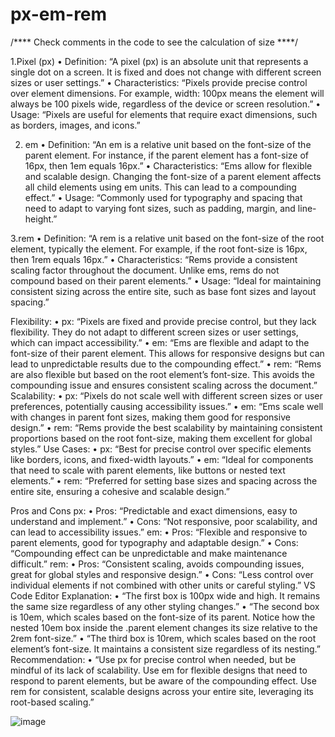 # px-em-rem
/**** Check comments in the code to see the calculation of size ****/

1.Pixel (px)
•	Definition: “A pixel (px) is an absolute unit that represents a single dot on a screen. It is fixed and does not change with different screen sizes or user settings.”
•	Characteristics: “Pixels provide precise control over element dimensions. For example, width: 100px means the element will always be 100 pixels wide, regardless of the device or screen resolution.”
•	Usage: “Pixels are useful for elements that require exact dimensions, such as borders, images, and icons.”


2. em
•	Definition: “An em is a relative unit based on the font-size of the parent element. For instance, if the parent element has a font-size of 16px, then 1em equals 16px.”
•	Characteristics: “Ems allow for flexible and scalable design. Changing the font-size of a parent element affects all child elements using em units. This can lead to a compounding effect.”
•	Usage: “Commonly used for typography and spacing that need to adapt to varying font sizes, such as padding, margin, and line-height.”


3.rem
•	Definition: “A rem is a relative unit based on the font-size of the root element, typically the <html> element. For example, if the root font-size is 16px, then 1rem equals 16px.”
•	Characteristics: “Rems provide a consistent scaling factor throughout the document. Unlike ems, rems do not compound based on their parent elements.”
•	Usage: “Ideal for maintaining consistent sizing across the entire site, such as base font sizes and layout spacing.”


Flexibility:
•	px: “Pixels are fixed and provide precise control, but they lack flexibility. They do not adapt to different screen sizes or user settings, which can impact accessibility.”
•	em: “Ems are flexible and adapt to the font-size of their parent element. This allows for responsive designs but can lead to unpredictable results due to the compounding effect.”
•	rem: “Rems are also flexible but based on the root element’s font-size. This avoids the compounding issue and ensures consistent scaling across the document.”
Scalability:
•	px: “Pixels do not scale well with different screen sizes or user preferences, potentially causing accessibility issues.”
•	em: “Ems scale well with changes in parent font sizes, making them good for responsive design.”
•	rem: “Rems provide the best scalability by maintaining consistent proportions based on the root font-size, making them excellent for global styles.”
Use Cases:
•	px: “Best for precise control over specific elements like borders, icons, and fixed-width layouts.”
•	em: “Ideal for components that need to scale with parent elements, like buttons or nested text elements.”
•	rem: “Preferred for setting base sizes and spacing across the entire site, ensuring a cohesive and scalable design.”


Pros and Cons
px:
•	Pros: “Predictable and exact dimensions, easy to understand and implement.”
•	Cons: “Not responsive, poor scalability, and can lead to accessibility issues.”
em:
•	Pros: “Flexible and responsive to parent elements, good for typography and adaptable design.”
•	Cons: “Compounding effect can be unpredictable and make maintenance difficult.”
rem:
•	Pros: “Consistent scaling, avoids compounding issues, great for global styles and responsive design.”
•	Cons: “Less control over individual elements if not combined with other units or careful styling.”
VS Code Editor
Explanation:
•	“The first box is 100px wide and high. It remains the same size regardless of any other styling changes.”
•	“The second box is 10em, which scales based on the font-size of its parent. Notice how the nested 10em box inside the .parent element changes its size relative to the 2rem font-size.”
•	“The third box is 10rem, which scales based on the root element’s font-size. It maintains a consistent size regardless of its nesting.”
Recommendation:
•	“Use px for precise control when needed, but be mindful of its lack of scalability. Use em for flexible designs that need to respond to parent elements, but be aware of the compounding effect. Use rem for consistent, scalable designs across your entire site, leveraging its root-based scaling.”







![image](https://github.com/Deep-10xtech/px-em-rem/assets/171254867/683fa552-13b9-4944-a80a-dfd39dc8ae0a)
